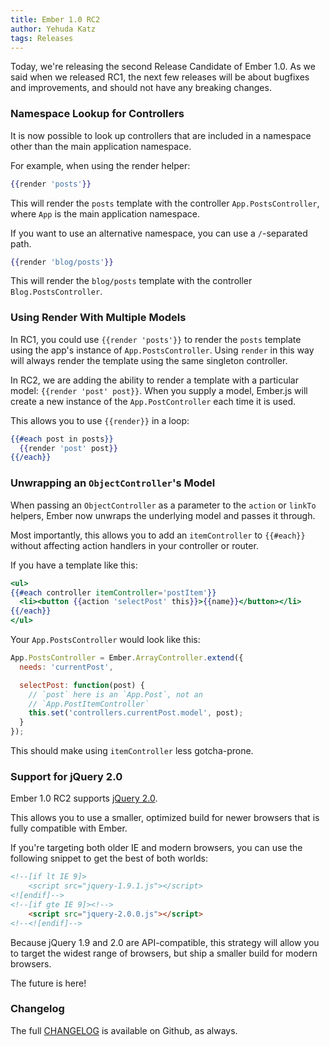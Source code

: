 ```yaml
---
title: Ember 1.0 RC2
author: Yehuda Katz
tags: Releases
---
```


Today, we're releasing the second Release Candidate of Ember 1.0.
As we said when we released RC1, the next few releases will be
about bugfixes and improvements, and should not have any breaking
changes.

### Namespace Lookup for Controllers

It is now possible to look up controllers that are included in a
namespace other than the main application namespace.

For example, when using the render helper:

```handlebars
{{render 'posts'}}
```

This will render the `posts` template with the controller `App.PostsController`, where `App` is the main application namespace.

If you want to use an alternative namespace, you can use a
`/`-separated path.

```handlebars
{{render 'blog/posts'}}
```

This will render the `blog/posts` template with the controller
`Blog.PostsController`.

### Using Render With Multiple Models

In RC1, you could use `{{render 'posts'}}` to render the `posts`
template using the app's instance of `App.PostsController`. Using
`render` in this way will always render the template using the same
singleton controller.

In RC2, we are adding the ability to render a template with a
particular model: `{{render 'post' post}}`. When you supply a model,
Ember.js will create a new instance of the `App.PostController` each
time it is used.

This allows you to use `{{render}}` in a loop:

```handlebars
{{#each post in posts}}
  {{render 'post' post}}
{{/each}}
```

### Unwrapping an `ObjectController`'s Model

When passing an `ObjectController` as a parameter to the `action`
or `linkTo` helpers, Ember now unwraps the underlying model and 
passes it through.

Most importantly, this allows you to add an `itemController` to
`{{#each}}` without affecting action handlers in your controller
or router.

If you have a template like this:

```posts.hbs
<ul>
{{#each controller itemController='postItem'}}
  <li><button {{action 'selectPost' this}}>{{name}}</button></li>
{{/each}}
</ul>
```

Your `App.PostsController` would look like this:

```javascript
App.PostsController = Ember.ArrayController.extend({
  needs: 'currentPost',

  selectPost: function(post) {
    // `post` here is an `App.Post`, not an
    // `App.PostItemController`
    this.set('controllers.currentPost.model', post);
  }
});
```

This should make using `itemController` less gotcha-prone.

### Support for jQuery 2.0

Ember 1.0 RC2 supports [jQuery 2.0][1].

This allows you to use a smaller, optimized build for newer browsers
that is fully compatible with Ember.

If you're targeting both older IE and modern browsers, you can use
the following snippet to get the best of both worlds:

```html
<!--[if lt IE 9]>
    <script src="jquery-1.9.1.js"></script>
<![endif]-->
<!--[if gte IE 9]><!-->
    <script src="jquery-2.0.0.js"></script>
<!--<![endif]-->
```

Because jQuery 1.9 and 2.0 are API-compatible, this strategy will
allow you to target the widest range of browsers, but ship a
smaller build for modern browsers.

The future is here!

[1]: http://blog.jquery.com/2013/03/01/jquery-2-0-beta-2-released/

### Changelog

The full [CHANGELOG][2] is available on Github, as always.

[2]: https://github.com/emberjs/ember.js/blob/7e012d9e7f4c5e5b7ce6e60307aac7cd653df5b9/CHANGELOG#L1
